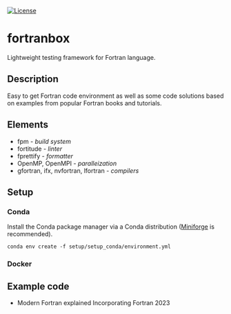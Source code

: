 
[![License](https://img.shields.io/github/license/Albkat/fortran-sandbox)](https://github.com/grimme-lab/xtb/blob/master/COPYING)

# fortranbox
Lightweight testing framework for Fortran language.

## Description
Easy to get Fortran code environment as well as some code solutions based on examples from popular Fortran books and tutorials.

## Elements
* fpm - *build system*
* fortitude - *linter*
* fprettify - *formatter*
* OpenMP, OpenMPI - *paralleization*
* gfortran, ifx, nvfortran, lfortran - *compilers*

## Setup

### Conda

Install the Conda package manager via a Conda distribution ([Miniforge](https://github.com/conda-forge/miniforge) is recommended).



```
conda env create -f setup/setup_conda/environment.yml
```


### Docker


## Example code
* Modern Fortran explained Incorporating Fortran 2023
